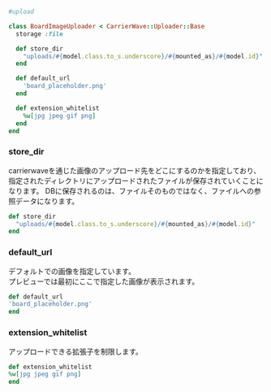 
```ruby
#upload

class BoardImageUploader < CarrierWave::Uploader::Base
  storage :file

  def store_dir
    "uploads/#{model.class.to_s.underscore}/#{mounted_as}/#{model.id}"
  end

  def default_url
    'board_placeholder.png'
  end

  def extension_whitelist
    %w[jpg jpeg gif png]
  end
end
```


### store_dir

carrierwaveを通じた画像のアップロード先をどこにするのかを指定しており、
指定されたディレクトリにアップロードされたファイルが保存されていくことになります。
DBに保存されるのは、ファイルそのものではなく、ファイルへの参照データになります。

```ruby
def store_dir
  "uploads/#{model.class.to_s.underscore}/#{mounted_as}/#{model.id}"
end
```


### default_url

デフォルトでの画像を指定しています。  
プレビューでは最初にここで指定した画像が表示されます。

```ruby
def default_url  
'board_placeholder.png'  
end
```


### extension_whitelist 

アップロードできる拡張子を制限します。

```ruby
def extension_whitelist  
%w[jpg jpeg gif png]  
end
```
